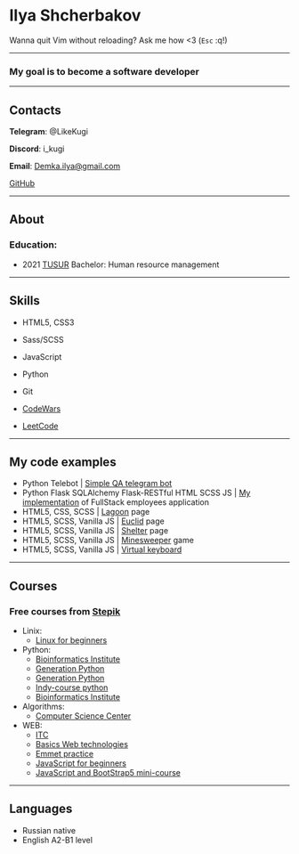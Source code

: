 # Ilya Shcherbakov

Wanna quit Vim without reloading? Ask me how <3
(`Esc` :q!)

---

### My goal is to become a software developer

---

## Contacts

**Telegram**: @LikeKugi

**Discord**: i_kugi

**Email**: Demka.ilya@gmail.com

[GitHub](https://github.com/LikeKugi)

---

## About

### Education:

- 2021 [TUSUR](https://tusur.ru/en) Bachelor: Human resource management

---

## Skills

- HTML5, CSS3
- Sass/SCSS
- JavaScript
- Python
- Git

- [CodeWars](https://www.codewars.com/users/LikeKugi)
- [LeetCode](https://leetcode.com/i_kugi/)

---

## My code examples

- Python Telebot | [Simple QA telegram bot](https://github.com/LikeKugi/python_gb/tree/main/homework/homework10)
- Python Flask SQLAlchemy Flask-RESTful HTML SCSS JS | [My implementation](https://github.com/LikeKugi/python_gb/tree/main/OOP/practice6) of FullStack employees application
- HTML5, CSS, SCSS | [Lagoon](https://likekugi.github.io/lagoon/) page
- HTML5, SCSS, Vanilla JS | [Euclid](https://likekugi.github.io/euclid/) page
- HTML5, SCSS, Vanilla JS | [Shelter](https://likekugi.github.io/shelter/) page
- HTML5, SCSS, Vanilla JS | [Minesweeper](https://likekugi.github.io/minesweeper/) game
- HTML5, SCSS, Vanilla JS | [Virtual keyboard](https://likekugi.github.io/virtual-keyboard/)

---

## Courses

### Free courses from [Stepik](https://stepik.org/)

- Linix:
  - [Linux for beginners](https://stepik.org/cert/1964347)
- Python:
  - [Bioinformatics Institute](https://stepik.org/cert/1682798)
  - [Generation Python](https://stepik.org/cert/1693091)
  - [Generation Python](https://stepik.org/cert/1718646)
  - [Indy-course python](https://stepik.org/cert/1734255)
  - [Bioinformatics Institute](https://stepik.org/cert/1749678)
- Algorithms:
  - [Computer Science Center](https://stepik.org/cert/1862086)
- WEB:
  - [ITC](https://stepik.org/cert/1879448)
  - [Basics Web technologies](https://stepik.org/cert/1896216)
  - [Emmet practice](https://stepik.org/cert/1900552)
  - [JavaScript for beginners](https://stepik.org/cert/1908348)
  - [JavaScript and BootStrap5 mini-course](https://stepik.org/cert/1966025)

---

## Languages

- Russian native
- English A2-B1 level

